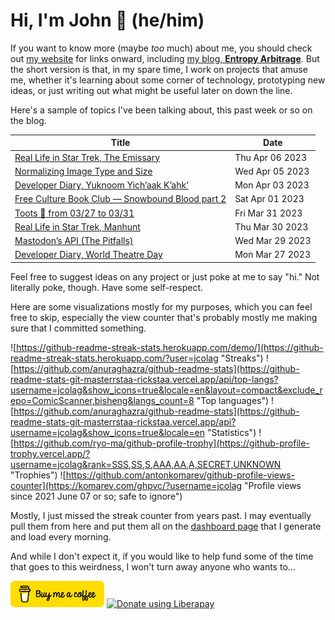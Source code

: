 # Hi, I'm John 👋 (he/him)

If you want to know more (maybe *too* much) about me, you should check out [my website](https://john.colagioia.net/) for links onward, including [my blog, **Entropy Arbitrage**](https://john.colagioia.net/blog).  But the short version is that, in my spare time, I work on projects that amuse me, whether it's learning about some corner of technology, prototyping new ideas, or just writing out what might be useful later on down the line.

Here's a sample of topics I've been talking about, this past week or so on the blog.

|Title|Date|
|-----|-------|
|[Real Life in Star Trek, The Emissary](https://john.colagioia.net/blog/2023/04/06/emissary.html)|Thu Apr 06 2023|
|[Normalizing Image Type and Size](https://john.colagioia.net/blog/2023/04/05/file-type-size.html)|Wed Apr 05 2023|
|[Developer Diary, Yuknoom Yich’aak K’ahk’](https://john.colagioia.net/blog/2023/04/03/yuknoom.html)|Mon Apr 03 2023|
|[Free Culture Book Club — Snowbound Blood part 2](https://john.colagioia.net/blog/2023/04/01/snowbound-blood-2.html)|Sat Apr 01 2023|
|[Toots 🐘 from 03/27 to 03/31](https://john.colagioia.net/blog/2023/03/31/week.html)|Fri Mar 31 2023|
|[Real Life in Star Trek, Manhunt](https://john.colagioia.net/blog/2023/03/30/manhunt.html)|Thu Mar 30 2023|
|[Mastodon’s API (The Pitfalls)](https://john.colagioia.net/blog/2023/03/29/mastodon-api.html)|Wed Mar 29 2023|
|[Developer Diary, World Theatre Day](https://john.colagioia.net/blog/2023/03/27/theatre.html)|Mon Mar 27 2023|

Feel free to suggest ideas on any project or just poke at me to say "hi." Not literally poke, though. Have some self-respect.

Here are some visualizations mostly for my purposes, which you can feel free to skip, especially the view counter that's probably mostly me making sure that I committed something.

![https://github-readme-streak-stats.herokuapp.com/demo/](https://github-readme-streak-stats.herokuapp.com/?user=jcolag "Streaks")
![https://github.com/anuraghazra/github-readme-stats](https://github-readme-stats-git-masterrstaa-rickstaa.vercel.app/api/top-langs?username=jcolag&show_icons=true&locale=en&layout=compact&exclude_repo=ComicScanner,bisheng&langs_count=8 "Top languages")
![https://github.com/anuraghazra/github-readme-stats](https://github-readme-stats-git-masterrstaa-rickstaa.vercel.app/api?username=jcolag&show_icons=true&locale=en "Statistics")
![https://github.com/ryo-ma/github-profile-trophy](https://github-profile-trophy.vercel.app/?username=jcolag&rank=SSS,SS,S,AAA,AA,A,SECRET,UNKNOWN "Trophies")
![https://github.com/antonkomarev/github-profile-views-counter](https://komarev.com/ghpvc/?username=jcolag "Profile views since 2021 June 07 or so; safe to ignore")

Mostly, I just missed the streak counter from years past.  I may eventually pull them from here and put them all on the [dashboard page](https://github.com/jcolag/dash) that I generate and load every morning.

And while I don't expect it, if you would like to help fund some of the time that goes to this weirdness, I won't turn away anyone who wants to...

[<img src="images/default-yellow.png" alt="Buy Me a Coffee" width="150px"/>](https://www.buymeacoffee.com/jcolag)
<a href="https://liberapay.com/jcolag/donate"><img alt="Donate using Liberapay" src="https://liberapay.com/assets/widgets/donate.svg"></a>
